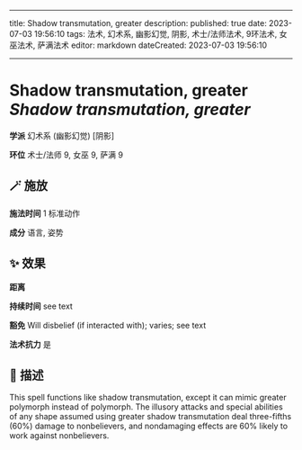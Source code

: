 
---
title: Shadow transmutation, greater
description: 
published: true
date: 2023-07-03 19:56:10
tags: 法术, 幻术系, 幽影幻觉, 阴影, 术士/法师法术, 9环法术, 女巫法术, 萨满法术
editor: markdown
dateCreated: 2023-07-03 19:56:10

---

# **Shadow transmutation, greater** *Shadow transmutation, greater*

**学派** 幻术系 (幽影幻觉) \[阴影\] 

**环位** 术士/法师 9, 女巫 9, 萨满 9

## 🪄 施放

**施法时间** 1 标准动作

**成分** 语言, 姿势

## ✨ 效果  

**距离**   

**持续时间** see text 

**豁免** Will disbelief (if interacted with); varies; see text

**法术抗力** 是

## 📖 描述

This spell functions like shadow transmutation, except it can mimic greater polymorph instead of polymorph. The illusory attacks and special abilities of any shape assumed using greater shadow transmutation deal three-fifths (60%) damage to nonbelievers, and nondamaging effects are 60% likely to work against nonbelievers.
    